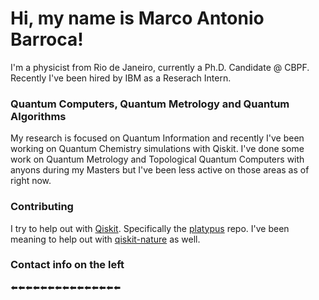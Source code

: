 <h1>Hi, my name is Marco Antonio Barroca!</h1>
I'm a physicist from Rio de Janeiro, currently a Ph.D. Candidate @ CBPF. Recently I've been hired by IBM as a Reserach Intern.

<h3>Quantum Computers, Quantum Metrology and Quantum Algorithms</h3>

My research is focused on Quantum Information and recently I've been working on Quantum Chemistry simulations with Qiskit. I've done some work on Quantum Metrology and Topological Quantum Computers with anyons during my Masters but I've been less active on those areas as of right now.

<h3>Contributing</h3>

I try to help out with [Qiskit](https://github.com/Qiskit). Specifically the [platypus](https://github.com/Qiskit/platypus) repo. I've been meaning to help out with [qiskit-nature](https://github.com/Qiskit/qiskit-nature) as well.

<h3>Contact info on the left</h3>
⬅️⬅️⬅️⬅️⬅️⬅️⬅️⬅️⬅️⬅️⬅️⬅️⬅️⬅️⬅️
<!---
MarcoBarroca/MarcoBarroca is a ✨ special ✨ repository because its `README.md` (this file) appears on your GitHub profile.
You can click the Preview link to take a look at your changes.
--->
